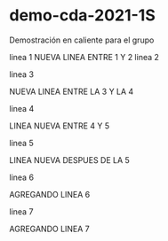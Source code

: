 # demo-cda-2021-1S
Demostración en caliente para el grupo

linea 1
NUEVA LINEA ENTRE 1 Y 2
linea 2

linea 3

NUEVA LINEA ENTRE LA 3 Y LA 4

linea 4

LINEA NUEVA ENTRE 4 Y 5

linea 5

LINEA NUEVA DESPUES DE LA 5

linea 6

AGREGANDO LINEA 6

linea 7

AGREGANDO LINEA 7
